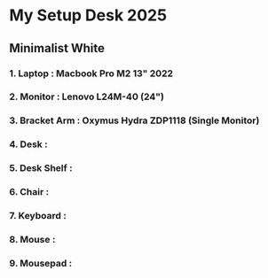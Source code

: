 # My Setup Desk 2025

## Minimalist White

### 1. Laptop : Macbook Pro M2 13" 2022
### 2. Monitor : Lenovo L24M-40 (24")
### 3. Bracket Arm : Oxymus Hydra ZDP1118 (Single Monitor)
### 4. Desk : 
### 5. Desk Shelf : 
### 6. Chair : 
### 7. Keyboard : 
### 8. Mouse : 
### 9. Mousepad : 